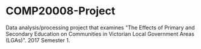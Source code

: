 # COMP20008-Project
Data analysis/processing project that examines "The Effects of Primary and Secondary Education on Communities in Victorian Local Government Areas (LGAs)". 2017 Semester 1.
